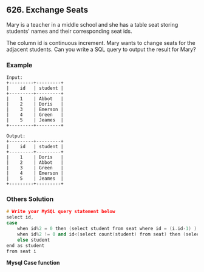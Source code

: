 ## 626. Exchange Seats

Mary is a teacher in a middle school and she has a table seat storing students' names and their corresponding seat ids.

The column id is continuous increment.
Mary wants to change seats for the adjacent students.
Can you write a SQL query to output the result for Mary?

### Example
```
Input:
+---------+---------+
|    id   | student |
+---------+---------+
|    1    | Abbot   |
|    2    | Doris   |
|    3    | Emerson |
|    4    | Green   |
|    5    | Jeames  |
+---------+---------+

Output:
+---------+---------+
|    id   | student |
+---------+---------+
|    1    | Doris   |
|    2    | Abbot   |
|    3    | Green   |
|    4    | Emerson |
|    5    | Jeames  |
+---------+---------+
```
### Others Solution
```c++
# Write your MySQL query statement below
select id,
case 
    when id%2 = 0 then (select student from seat where id = (i.id-1) )  
    when id%2 != 0 and id<(select count(student) from seat) then (select student from seat where id = (i.id+1) )  
    else student
end as student
from seat i 
```

**Mysql Case function**


